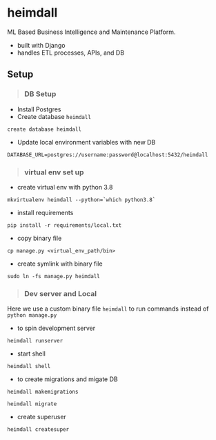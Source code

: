 # heimdall

ML Based Business Intelligence and Maintenance Platform.
- built with Django
- handles ETL processes, APIs, and DB
  
## Setup


> ### DB Setup
- Install Postgres
- Create database `heimdall`
```
create database heimdall
```

- Update local environment variables with new DB
```
DATABASE_URL=postgres://username:password@localhost:5432/heimdall
```


> ### virtual env set up

- create virtual env with python 3.8
```
mkvirtualenv heimdall --python=`which python3.8`
```

- install requirements
```
pip install -r requirements/local.txt
```

- copy binary file
```
cp manage.py <virtual_env_path/bin>
```

- create symlink with binary file
```
sudo ln -fs manage.py heimdall
```


> ### Dev server and Local 
Here  we use a custom binary file `heimdall` to run commands instead of `python manage.py`

- to spin development server
```
heimdall runserver
```

- start shell
```
heimdall shell
```


- to create migrations and migate DB
```
heimdall makemigrations

heimdall migrate
```

- create superuser
```
heimdall createsuper
```



